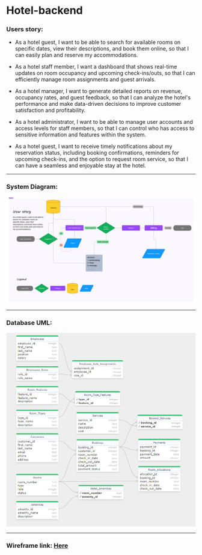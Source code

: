 # Hotel-backend

### Users story:

- As a hotel guest, I want to be able to search for available rooms on specific dates, view their descriptions, and book them online, so that I can easily plan and reserve my accommodations.

- As a hotel staff member, I want a dashboard that shows real-time updates on room occupancy and upcoming check-ins/outs, so that I can efficiently manage room assignments and guest arrivals.

- As a hotel manager, I want to generate detailed reports on revenue, occupancy rates, and guest feedback, so that I can analyze the hotel's performance and make data-driven decisions to improve customer satisfaction and profitability.

- As a hotel administrator, I want to be able to manage user accounts and access levels for staff members, so that I can control who has access to sensitive information and features within the system.

- As a hotel guest, I want to receive timely notifications about my reservation status, including booking confirmations, reminders for upcoming check-ins, and the option to request room service, so that I can have a seamless and enjoyable stay at the hotel.

---

### System Diagram:

![alt](assets/Disgram.png)

---

### Database UML:

![alt](assets/DBUML.PNG)

---

### Wireframe link: [Here](https://www.figma.com/file/9fX7CIg1qKvZBfqUve6Sy2/Untitled?type=design&node-id=0%3A1&mode=design&t=OnlfW3LGziwGOVD1-1)
